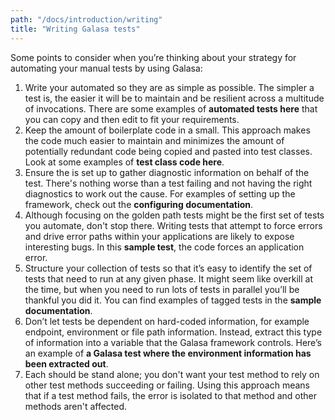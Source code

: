 ```yaml
---
path: "/docs/introduction/writing"
title: "Writing Galasa tests"
---
```


Some points to consider when you’re thinking about your strategy for automating your manual tests by using Galasa:

1.	Write your automated <tests> so they are as simple as possible. The simpler a test is, the easier it will be to maintain and be resilient across a multitude of invocations. There are some examples of **automated tests here** that you can copy and then edit to fit your requirements.
1.	Keep the amount of boilerplate code in a <test class> small. This approach makes the code much easier to maintain and minimizes the amount of potentially redundant code being copied and pasted into test classes. Look at some examples of **test class code here**. 
1.	Ensure the <framework> is set up to gather diagnostic information on behalf of the test.  There's nothing worse than a test failing and not having the right diagnostics to work out the cause. For examples of setting up the framework, check out the **configuring documentation**.
1.	Although focusing on the golden path tests might be the first set of tests you automate, don't stop there.  Writing tests that attempt to force errors and drive error paths within your applications are likely to expose interesting bugs. In this **sample test**, the code forces an application error. 
1.	Structure your collection of tests so that it’s easy to identify the set of tests that need to run at any given phase. It might seem like overkill at the time, but when you need to run lots of tests in parallel you’ll be thankful you did it. You can find examples of tagged tests in the **sample documentation**.
1.	Don’t let tests be dependent on hard-coded information, for example endpoint, environment or file path information. Instead, extract this type of information into a variable that the Galasa framework controls. Here’s an example of **a Galasa test where the environment information has been extracted out**.
1.  Each <test method> should be stand alone; you don't want your test method to rely on other test methods succeeding or failing. Using this approach means that if a test method fails, the error is isolated to that method and other methods aren't affected.



